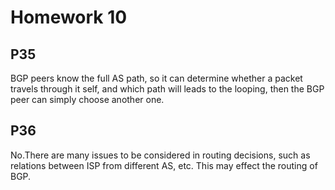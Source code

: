 # Homework 10

## P35

BGP peers know the full AS path, so it can determine whether a packet travels through it self, and which path will leads to the looping, then the BGP peer can simply choose another one.

## P36

No.There are many issues to be considered in routing decisions, such as relations between ISP from different AS, etc. This may effect the routing of BGP.